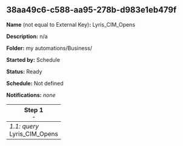 ## 38aa49c6-c588-aa95-278b-d983e1eb479f

**Name** (not equal to External Key)**:** Lyris_CIM_Opens

**Description:** n/a

**Folder:** my automations/Business/

**Started by:** Schedule

**Status:** Ready

**Schedule:** Not defined

**Notifications:** _none_


| Step 1<br>_<small>-</small>_ |
| --- |
| _1.1: query_<br>Lyris_CIM_Opens |
